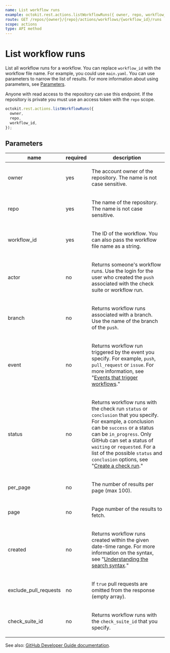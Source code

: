 ```yaml
---
name: List workflow runs
example: octokit.rest.actions.listWorkflowRuns({ owner, repo, workflow_id })
route: GET /repos/{owner}/{repo}/actions/workflows/{workflow_id}/runs
scope: actions
type: API method
---
```


# List workflow runs

List all workflow runs for a workflow. You can replace `workflow_id` with the workflow file name. For example, you could use `main.yaml`. You can use parameters to narrow the list of results. For more information about using parameters, see [Parameters](https://docs.github.com/rest/overview/resources-in-the-rest-api#parameters).

Anyone with read access to the repository can use this endpoint. If the repository is private you must use an access token with the `repo` scope.

```js
octokit.rest.actions.listWorkflowRuns({
  owner,
  repo,
  workflow_id,
});
```

## Parameters

<table>
  <thead>
    <tr>
      <th>name</th>
      <th>required</th>
      <th>description</th>
    </tr>
  </thead>
  <tbody>
    <tr><td>owner</td><td>yes</td><td>

The account owner of the repository. The name is not case sensitive.

</td></tr>
<tr><td>repo</td><td>yes</td><td>

The name of the repository. The name is not case sensitive.

</td></tr>
<tr><td>workflow_id</td><td>yes</td><td>

The ID of the workflow. You can also pass the workflow file name as a string.

</td></tr>
<tr><td>actor</td><td>no</td><td>

Returns someone's workflow runs. Use the login for the user who created the `push` associated with the check suite or workflow run.

</td></tr>
<tr><td>branch</td><td>no</td><td>

Returns workflow runs associated with a branch. Use the name of the branch of the `push`.

</td></tr>
<tr><td>event</td><td>no</td><td>

Returns workflow run triggered by the event you specify. For example, `push`, `pull_request` or `issue`. For more information, see "[Events that trigger workflows](https://docs.github.com/en/actions/automating-your-workflow-with-github-actions/events-that-trigger-workflows)."

</td></tr>
<tr><td>status</td><td>no</td><td>

Returns workflow runs with the check run `status` or `conclusion` that you specify. For example, a conclusion can be `success` or a status can be `in_progress`. Only GitHub can set a status of `waiting` or `requested`. For a list of the possible `status` and `conclusion` options, see "[Create a check run](https://docs.github.com/rest/reference/checks#create-a-check-run)."

</td></tr>
<tr><td>per_page</td><td>no</td><td>

The number of results per page (max 100).

</td></tr>
<tr><td>page</td><td>no</td><td>

Page number of the results to fetch.

</td></tr>
<tr><td>created</td><td>no</td><td>

Returns workflow runs created within the given date-time range. For more information on the syntax, see "[Understanding the search syntax](https://docs.github.com/search-github/getting-started-with-searching-on-github/understanding-the-search-syntax#query-for-dates)."

</td></tr>
<tr><td>exclude_pull_requests</td><td>no</td><td>

If `true` pull requests are omitted from the response (empty array).

</td></tr>
<tr><td>check_suite_id</td><td>no</td><td>

Returns workflow runs with the `check_suite_id` that you specify.

</td></tr>
  </tbody>
</table>

See also: [GitHub Developer Guide documentation](https://docs.github.com/rest/reference/actions#list-workflow-runs).
